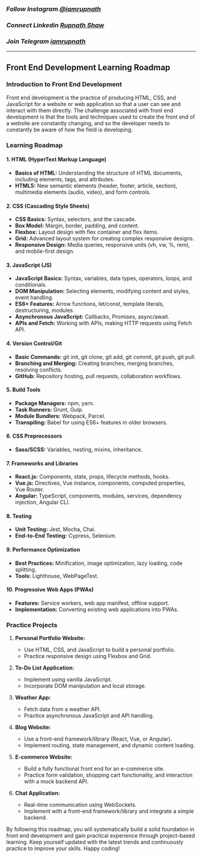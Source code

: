 ### _Follow Instagram [@iamrupnath](https://www.instagram.com/iamrupnath/)_

### _Connect Linkedin [Rupnath Shaw](https://www.linkedin.com/in/rupnath-shaw/)_

### _Join Telegram [iamrupnath](https://t.me/codewithrup)_

----------------------------------------------------------------

## Front End Development Learning Roadmap

### Introduction to Front End Development

Front end development is the practice of producing HTML, CSS, and JavaScript for a website or web application so that a user can see and interact with them directly. The challenge associated with front end development is that the tools and techniques used to create the front end of a website are constantly changing, and so the developer needs to constantly be aware of how the field is developing.

### Learning Roadmap

#### 1. HTML (HyperText Markup Language)

- **Basics of HTML:** Understanding the structure of HTML documents, including elements, tags, and attributes.
- **HTML5:** New semantic elements (header, footer, article, section), multimedia elements (audio, video), and form controls.

#### 2. CSS (Cascading Style Sheets)

- **CSS Basics:** Syntax, selectors, and the cascade.
- **Box Model:** Margin, border, padding, and content.
- **Flexbox:** Layout design with flex container and flex items.
- **Grid:** Advanced layout system for creating complex responsive designs.
- **Responsive Design:** Media queries, responsive units (vh, vw, %, rem), and mobile-first design.

#### 3. JavaScript (JS)

- **JavaScript Basics:** Syntax, variables, data types, operators, loops, and conditionals.
- **DOM Manipulation:** Selecting elements, modifying content and styles, event handling.
- **ES6+ Features:** Arrow functions, let/const, template literals, destructuring, modules.
- **Asynchronous JavaScript:** Callbacks, Promises, async/await.
- **APIs and Fetch:** Working with APIs, making HTTP requests using Fetch API.

#### 4. Version Control/Git

- **Basic Commands:** git init, git clone, git add, git commit, git push, git pull.
- **Branching and Merging:** Creating branches, merging branches, resolving conflicts.
- **GitHub:** Repository hosting, pull requests, collaboration workflows.

#### 5. Build Tools

- **Package Managers:** npm, yarn.
- **Task Runners:** Grunt, Gulp.
- **Module Bundlers:** Webpack, Parcel.
- **Transpiling:** Babel for using ES6+ features in older browsers.

#### 6. CSS Preprocessors

- **Sass/SCSS:** Variables, nesting, mixins, inheritance.

#### 7. Frameworks and Libraries

- **React.js:** Components, state, props, lifecycle methods, hooks.
- **Vue.js:** Directives, Vue instance, components, computed properties, Vue Router.
- **Angular:** TypeScript, components, modules, services, dependency injection, Angular CLI.

#### 8. Testing

- **Unit Testing:** Jest, Mocha, Chai.
- **End-to-End Testing:** Cypress, Selenium.

#### 9. Performance Optimization

- **Best Practices:** Minification, image optimization, lazy loading, code splitting.
- **Tools:** Lighthouse, WebPageTest.

#### 10. Progressive Web Apps (PWAs)

- **Features:** Service workers, web app manifest, offline support.
- **Implementation:** Converting existing web applications into PWAs.

### Practice Projects

1. **Personal Portfolio Website:**
   - Use HTML, CSS, and JavaScript to build a personal portfolio.
   - Practice responsive design using Flexbox and Grid.

2. **To-Do List Application:**
   - Implement using vanilla JavaScript.
   - Incorporate DOM manipulation and local storage.

3. **Weather App:**
   - Fetch data from a weather API.
   - Practice asynchronous JavaScript and API handling.

4. **Blog Website:**
   - Use a front-end framework/library (React, Vue, or Angular).
   - Implement routing, state management, and dynamic content loading.

5. **E-commerce Website:**
   - Build a fully functional front end for an e-commerce site.
   - Practice form validation, shopping cart functionality, and interaction with a mock backend API.

6. **Chat Application:**
   - Real-time communication using WebSockets.
   - Implement with a front-end framework/library and integrate a simple backend.

By following this roadmap, you will systematically build a solid foundation in front end development and gain practical experience through project-based learning. Keep yourself updated with the latest trends and continuously practice to improve your skills. Happy coding!
